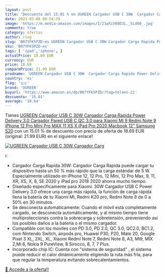 ```yaml
---
layout: post
title: 'Descuento del 15.01 % en UGREEN Cargador USB C 30W  Cargador Carg'
date: 2021-03-08 00:54:29
image: 'https://m.media-amazon.com/images/I/21wXiV80DJL._SL400_.jpg'
comments: true
category: ofertas
author: ring
slug: 'B07YFK5PZD-es UGREEN Cargador USB C 30W Cargador Carga Rapida Power...'
sku: 'B07YFK5PZD-es'
tags: [ 'ipad','iphone', ]
actualPrice: 18.69 EUR
currency: EUR
price: 18.69
comparePrice: 21.99 EUR
prodname: 'UGREEN Cargador USB C 30W  Cargador Carga Rapida Power Delivery 3.0  Cargador Pared USB C QC 3.0 para Xiaomi Mi 9 Redmi Note 9 iPhone 12 Pro Mini Pro MAX 11 XS X iPad Pro 2020 Macbook 12” Samsung S20'
country: 'es'
flag: '🇪🇸'
brand: 'UGREEN'
buyurl: 'https://www.amazon.es/dp/B07YFK5PZD/?tag=tolees-21'
descuento: '15.01'
average: '18.64'
---
```


Tienes [UGREEN Cargador USB C 30W  Cargador Carga Rapida Power Delivery 3.0  Cargador Pared USB C QC 3.0 para Xiaomi Mi 9 Redmi Note 9 iPhone 12 Pro Mini Pro MAX 11 XS X iPad Pro 2020 Macbook 12” Samsung S20](https://www.amazon.es/dp/B07YFK5PZD/?tag=tolees-21) con un 15.01 % de descuento con precio de oferta de 18.69 EUR (original: 21.99 EUR) en el siguiente enlace!

[![UGREEN Cargador USB C 30W  Cargador Carg](https://m.media-amazon.com/images/I/21wXiV80DJL._SL400_.jpg)](https://www.amazon.es/dp/B07YFK5PZD/?tag=tolees-21)

ℹ️:

- Cargador Carga Rapida 30W: Cargador Carga Rapida puede cargar tu dispositivo hasta un 50 % más rápido que la carga estándar de 5 W. Especialmente utilizado en iPhone 12, 12 Pro, 12 Mini, 12 Pro Max, 9, 11, XR, XS, X, 8, SE 2020 y iPad pro 2018 2020 ahorra mucho tiempo.
- Diseñado específicamente para Xiaomi: 30W Cargador USB C Power Delivery 3.0 ofrece una carga más rápida, la función de carga rápida llena la batería de tu Xiaomi Mi, Redmi K20 pro, Redmi Note 8 de 0 a 50% en 30 minutos.
- Se desconecta automáticamente: Cuando el móvil está completamente cargado, se desconecta automáticamente, y al mismo tiempo tiene multiprotecciones contra la sobrecarga y sobretensión, preveniendo así los posibles daños a la batería o el mismo cargador.
- Compatible con los moviles con PD 3.0, PD 2.0, QC 3.0, QC2.0, BC1.2, com Nintendo Switch, airpods pro, Huawei P30, P20, Mate 20, Google Pixel 3 XL, 2XL, XL, Xiaomi Redmi Note 7, Redmi Note 8, A3, Mi9, MIX 2,Mi 6, Nokia 9 PureView, 8 Sirocco, 8, 7, 7 Plus.
- Incorporado chip IC: Cuenta con "sistema de seguridad" , el sistema puede reducir el calor dinámicamente eligiendo la ruta más fría, para que regular la temperatura evitando sobrecalentamientos.

[🛒 Accede a la oferta!!](https://www.amazon.es/dp/B07YFK5PZD/?tag=tolees-21)

